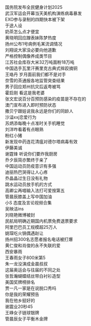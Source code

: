 国务院发布全民健身计划2025  
武汉军运会开幕当天美机构演练病毒暴发  
EXO参与录制的四期快本被下架  
于途人设  
奶茶怎么点才便宜  
黄晓明回应蹭表妹陈梦热度  
扬州公布1号病例毛某流调情况  
刘翔说大家没必要向他道歉  
严格控制偶像养成类节目  
江苏社会库存大米32万吨面粉18万吨  
中国选手瓦里汗赛里克古典式摔跤摘铜  
王珞丹 岁月面前我们都不是对手  
奈雪的茶通报各地监管突查结果  
男子回应郑州抗灾后返粤被骂  
霍启刚 看这是我老婆  
张文宏说百分百预防感染的疫苗是不存在的  
澳门宣布进入即时预防状态  
撒贝宁跟娃说我永远是你们的同龄人  
沙溢xxj恋爱行为  
苏炳添每晚十点准时关手机睡觉  
刘洋咋看着有点眼熟  
粉红小猪  
新发现中药连花清瘟对德尔塔病毒有效  
伊藤美诚  
谢霆锋 听说你们要炸我厨房  
乔夕辰简亦繁终于亲了  
中国运动员防疫意识有多强  
迪丽热巴哭得让人心疼  
乔晶晶过生日没有礼物  
跳水运动员放手机的方式  
高卿尘再唱输入法打可爱按第五  
管晨辰膝盖上写中国加油  
小S 态度及言论视频合集  
吴映洁ins  
刘晓艳微博被封  
民航局明确近期国内机票免费退票要求  
阿里巴巴员工规模超25万人  
姚琛吃火锅偶遇赵让  
扬州招300名志愿者报名电话被打爆  
黄仁俊和肖俊的永不失联的爱  
西安暴雨  
王春雨女子800米第5  
朱一龙没演成金晨叔叔  
这届奥运会与往届的不同之处  
张哲瀚蝴蝶结丝带白衬衫造型  
美国奖牌榜排名  
贾一凡一家是在说脱口秀吗  
你是我的荣耀预告  
我在他乡挺好的  
谢震业20秒45  
王峥女子链球银牌  
管晨辰女子平衡木金牌  
